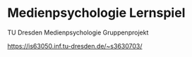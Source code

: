 # Medienpsychologie Lernspiel
TU Dresden Medienpsychologie Gruppenprojekt

https://is63050.inf.tu-dresden.de/~s3630703/
